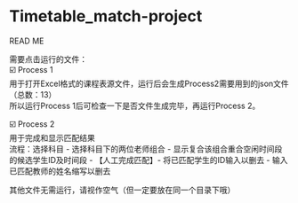 # Timetable_match-project
READ ME

需要点击运行的文件：</br>
☑️ Process 1 <br/>
用于打开Excel格式的课程表源文件，运行后会生成Process2需要用到的json文件（总数：13）<br> 所以运行Process 1后可检查一下是否文件生成完毕，再运行Process 2。<br>

☑️ Process 2 <br>
用于完成和显示匹配结果<br>
流程：选择科目 - 选择科目下的两位老师组合 - 显示复合该组合重合空闲时间段的候选学生ID及时间段 - 【人工完成匹配】- 将已匹配学生的ID输入以删去 - 输入已匹配教师的姓名缩写以删去

其他文件无需运行，请视作空气（但一定要放在同一个目录下哦）
